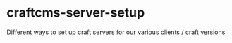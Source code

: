 # craftcms-server-setup
Different ways to set up craft servers for our various clients / craft versions
